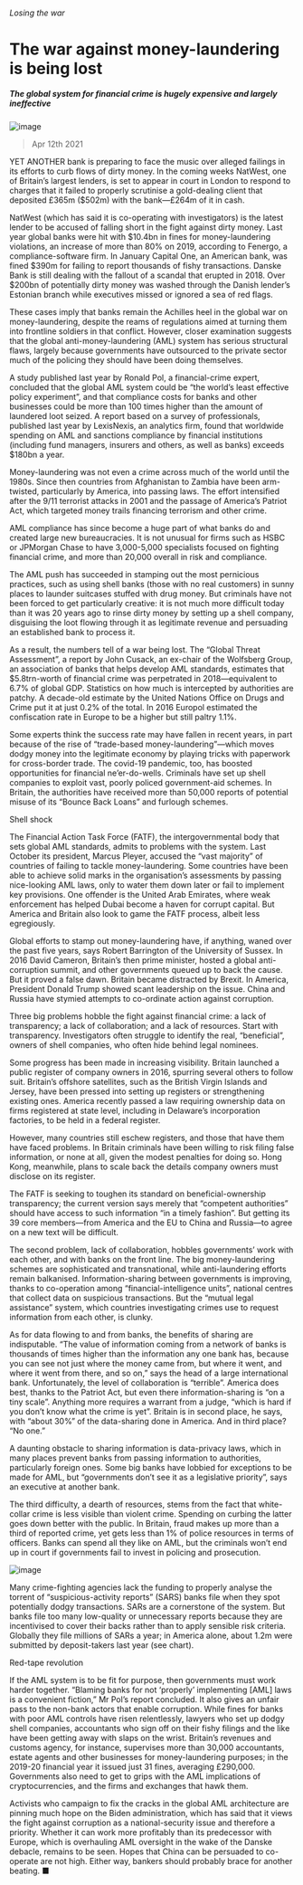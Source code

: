 ###### Losing the war
# The war against money-laundering is being lost 
##### The global system for financial crime is hugely expensive and largely ineffective 
![image](images/20210417_fnd001.jpg) 
> Apr 12th 2021 
YET ANOTHER bank is preparing to face the music over alleged failings in its efforts to curb flows of dirty money. In the coming weeks NatWest, one of Britain’s largest lenders, is set to appear in court in London to respond to charges that it failed to properly scrutinise a gold-dealing client that deposited £365m ($502m) with the bank—£264m of it in cash.
NatWest (which has said it is co-operating with investigators) is the latest lender to be accused of falling short in the fight against dirty money. Last year global banks were hit with $10.4bn in fines for money-laundering violations, an increase of more than 80% on 2019, according to Fenergo, a compliance-software firm. In January Capital One, an American bank, was fined $390m for failing to report thousands of fishy transactions. Danske Bank is still dealing with the fallout of a scandal that erupted in 2018. Over $200bn of potentially dirty money was washed through the Danish lender’s Estonian branch while executives missed or ignored a sea of red flags.

These cases imply that banks remain the Achilles heel in the global war on money-laundering, despite the reams of regulations aimed at turning them into frontline soldiers in that conflict. However, closer examination suggests that the global anti-money-laundering (AML) system has serious structural flaws, largely because governments have outsourced to the private sector much of the policing they should have been doing themselves.
A study published last year by Ronald Pol, a financial-crime expert, concluded that the global AML system could be “the world’s least effective policy experiment”, and that compliance costs for banks and other businesses could be more than 100 times higher than the amount of laundered loot seized. A report based on a survey of professionals, published last year by LexisNexis, an analytics firm, found that worldwide spending on AML and sanctions compliance by financial institutions (including fund managers, insurers and others, as well as banks) exceeds $180bn a year.
Money-laundering was not even a crime across much of the world until the 1980s. Since then countries from Afghanistan to Zambia have been arm-twisted, particularly by America, into passing laws. The effort intensified after the 9/11 terrorist attacks in 2001 and the passage of America’s Patriot Act, which targeted money trails financing terrorism and other crime.
AML compliance has since become a huge part of what banks do and created large new bureaucracies. It is not unusual for firms such as HSBC or JPMorgan Chase to have 3,000-5,000 specialists focused on fighting financial crime, and more than 20,000 overall in risk and compliance.
The AML push has succeeded in stamping out the most pernicious practices, such as using shell banks (those with no real customers) in sunny places to launder suitcases stuffed with drug money. But criminals have not been forced to get particularly creative: it is not much more difficult today than it was 20 years ago to rinse dirty money by setting up a shell company, disguising the loot flowing through it as legitimate revenue and persuading an established bank to process it.
As a result, the numbers tell of a war being lost. The “Global Threat Assessment”, a report by John Cusack, an ex-chair of the Wolfsberg Group, an association of banks that helps develop AML standards, estimates that $5.8trn-worth of financial crime was perpetrated in 2018—equivalent to 6.7% of global GDP. Statistics on how much is intercepted by authorities are patchy. A decade-old estimate by the United Nations Office on Drugs and Crime put it at just 0.2% of the total. In 2016 Europol estimated the confiscation rate in Europe to be a higher but still paltry 1.1%.
Some experts think the success rate may have fallen in recent years, in part because of the rise of “trade-based money-laundering”—which moves dodgy money into the legitimate economy by playing tricks with paperwork for cross-border trade. The covid-19 pandemic, too, has boosted opportunities for financial ne’er-do-wells. Criminals have set up shell companies to exploit vast, poorly policed government-aid schemes. In Britain, the authorities have received more than 50,000 reports of potential misuse of its “Bounce Back Loans” and furlough schemes.
Shell shock
The Financial Action Task Force (FATF), the intergovernmental body that sets global AML standards, admits to problems with the system. Last October its president, Marcus Pleyer, accused the “vast majority” of countries of failing to tackle money-laundering. Some countries have been able to achieve solid marks in the organisation’s assessments by passing nice-looking AML laws, only to water them down later or fail to implement key provisions. One offender is the United Arab Emirates, where weak enforcement has helped Dubai become a haven for corrupt capital. But America and Britain also look to game the FATF process, albeit less egregiously.
Global efforts to stamp out money-laundering have, if anything, waned over the past five years, says Robert Barrington of the University of Sussex. In 2016 David Cameron, Britain’s then prime minister, hosted a global anti-corruption summit, and other governments queued up to back the cause. But it proved a false dawn. Britain became distracted by Brexit. In America, President Donald Trump showed scant leadership on the issue. China and Russia have stymied attempts to co-ordinate action against corruption.
Three big problems hobble the fight against financial crime: a lack of transparency; a lack of collaboration; and a lack of resources. Start with transparency. Investigators often struggle to identify the real, “beneficial”, owners of shell companies, who often hide behind legal nominees.
Some progress has been made in increasing visibility. Britain launched a public register of company owners in 2016, spurring several others to follow suit. Britain’s offshore satellites, such as the British Virgin Islands and Jersey, have been pressed into setting up registers or strengthening existing ones. America recently passed a law requiring ownership data on firms registered at state level, including in Delaware’s incorporation factories, to be held in a federal register.
However, many countries still eschew registers, and those that have them have faced problems. In Britain criminals have been willing to risk filing false information, or none at all, given the modest penalties for doing so. Hong Kong, meanwhile, plans to scale back the details company owners must disclose on its register.
The FATF is seeking to toughen its standard on beneficial-ownership transparency; the current version says merely that “competent authorities” should have access to such information “in a timely fashion”. But getting its 39 core members—from America and the EU to China and Russia—to agree on a new text will be difficult.
The second problem, lack of collaboration, hobbles governments’ work with each other, and with banks on the front line. The big money-laundering schemes are sophisticated and transnational, while anti-laundering efforts remain balkanised. Information-sharing between governments is improving, thanks to co-operation among “financial-intelligence units”, national centres that collect data on suspicious transactions. But the “mutual legal assistance” system, which countries investigating crimes use to request information from each other, is clunky.
As for data flowing to and from banks, the benefits of sharing are indisputable. “The value of information coming from a network of banks is thousands of times higher than the information any one bank has, because you can see not just where the money came from, but where it went, and where it went from there, and so on,” says the head of a large international bank. Unfortunately, the level of collaboration is “terrible”. America does best, thanks to the Patriot Act, but even there information-sharing is “on a tiny scale”. Anything more requires a warrant from a judge, “which is hard if you don’t know what the crime is yet”. Britain is in second place, he says, with “about 30%” of the data-sharing done in America. And in third place? “No one.”
A daunting obstacle to sharing information is data-privacy laws, which in many places prevent banks from passing information to authorities, particularly foreign ones. Some big banks have lobbied for exceptions to be made for AML, but “governments don’t see it as a legislative priority”, says an executive at another bank.
The third difficulty, a dearth of resources, stems from the fact that white-collar crime is less visible than violent crime. Spending on curbing the latter goes down better with the public. In Britain, fraud makes up more than a third of reported crime, yet gets less than 1% of police resources in terms of officers. Banks can spend all they like on AML, but the criminals won’t end up in court if governments fail to invest in policing and prosecution.
![image](images/20210417_FNC530.png) 

Many crime-fighting agencies lack the funding to properly analyse the torrent of “suspicious-activity reports” (SARS) banks file when they spot potentially dodgy transactions. SARs are a cornerstone of the system. But banks file too many low-quality or unnecessary reports because they are incentivised to cover their backs rather than to apply sensible risk criteria. Globally they file millions of SARs a year; in America alone, about 1.2m were submitted by deposit-takers last year (see chart).
Red-tape revolution
If the AML system is to be fit for purpose, then governments must work harder together. “Blaming banks for not ‘properly’ implementing [AML] laws is a convenient fiction,” Mr Pol’s report concluded. It also gives an unfair pass to the non-bank actors that enable corruption. While fines for banks with poor AML controls have risen relentlessly, lawyers who set up dodgy shell companies, accountants who sign off on their fishy filings and the like have been getting away with slaps on the wrist. Britain’s revenues and customs agency, for instance, supervises more than 30,000 accountants, estate agents and other businesses for money-laundering purposes; in the 2019-20 financial year it issued just 31 fines, averaging £290,000. Governments also need to get to grips with the AML implications of cryptocurrencies, and the firms and exchanges that hawk them.
Activists who campaign to fix the cracks in the global AML architecture are pinning much hope on the Biden administration, which has said that it views the fight against corruption as a national-security issue and therefore a priority. Whether it can work more profitably than its predecessor with Europe, which is overhauling AML oversight in the wake of the Danske debacle, remains to be seen. Hopes that China can be persuaded to co-operate are not high. Either way, bankers should probably brace for another beating. ■
